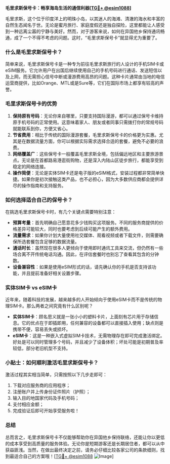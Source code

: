 **毛里求斯保号卡：畅享海岛生活的通信利器[[TG💪+ @esim1088](https://t.me/s/esim1088)]**

毛里求斯，这个位于印度洋上的明珠小岛，以其迷人的海滩、清澈的海水和丰富的自然生态闻名于世。无论是蜜月旅行、家庭度假还是独自探险，这里都能让人感受到一种远离尘嚣的宁静与美好。然而，对于游客来说，如何在异国他乡保持通讯畅通，成了一个不得不考虑的问题。这时，“毛里求斯保号卡”就显得尤为重要了。

### 什么是毛里求斯保号卡？

简单来说，毛里求斯保号卡是一种专为前往毛里求斯旅行的人设计的手机SIM卡或eSIM服务。它允许用户在出国后继续使用自己的手机号码进行通话、发送短信以及上网，而无需担心信号中断或漫游费用高昂的问题。这种卡片通常由当地的电信运营商提供，比如Orange、MTL或是Sure等，它们在国际市场上都享有较高的声誉。

### 毛里求斯保号卡的优势

1. **保持原有号码**：无论你来自哪里，只要支持国际漫游，都可以通过保号卡维持原手机号码的正常使用。这意味着家人、朋友或者同事只需拨打你的常规号码就能联系到你，方便又省心。
2. **节省费用**：相比于传统的国际漫游套餐，毛里求斯保号卡的价格更为实惠。尤其是在数据流量方面，你可以根据实际需求选择合适的套餐，避免不必要的浪费。
3. **网络覆盖广**：这些保号卡一般覆盖毛里求斯全境，包括偏远地区和主要旅游景点。无论是在首都路易港逛街购物，还是深入内陆山区徒步旅行，都能享受到稳定的网络连接。
4. **操作简便**：无论是实体SIM卡还是电子版的eSIM格式，安装过程都非常简单快捷。如果你是初次接触这类产品，也不必担心，因为大多数供应商都会提供详尽的操作指南和支持服务。

### 如何选择适合自己的保号卡？

在挑选毛里求斯保号卡时，有几个关键点需要特别注意：

- **预算考量**：首先明确自己愿意花多少钱购买这项服务。不同的服务商提供的价格差异可能较大，同时也要考虑到后续可能产生的额外费用。
- **流量需求**：如果你计划大量使用社交媒体、观看视频或者下载文件，则需要确保所选套餐包含足够的数据流量。
- **通话时长**：虽然现在很多人更倾向于使用即时通讯工具来交流，但仍然有一些场合离不开传统电话沟通。因此，在评估套餐时也别忘了查看其包含的分钟数。
- **设备兼容性**：如果是使用eSIM形式的话，请先确认你的手机是否支持该功能，并且提前准备好相关设置步骤。

### 实体SIM卡 vs eSIM卡

近年来，随着科技的发展，越来越多的人开始倾向于使用eSIM卡而不是传统的物理SIM卡。那么两者之间究竟有什么区别呢？

- **实体SIM卡**：顾名思义就是一张小小的塑料卡片，上面刻有芯片用于存储信息。它的优点在于即插即用，任何兼容的设备都可以直接插入使用；缺点则是携带不便，容易丢失或损坏。
- **eSIM卡**：这是一种嵌入式虚拟SIM卡技术，无需物理存在即可完成激活绑定。好处是可以同时管理多个号码，并且减少了设备体积；坏处可能是初期普及率较低，部分老旧机型不支持。

### 小贴士：如何顺利激活毛里求斯保号卡？

激活过程其实相当简单，只需按照以下几步走即可：
1. 下载对应服务商的应用程序；
2. 注册账户并上传身份证件照片（护照）；
3. 输入目的地国家代码及手机号码；
4. 支付相应金额；
5. 完成验证后即可开始享受服务啦！

### 总结

总而言之，毛里求斯保号卡不仅能够帮助你在异国他乡保持联络，还能让你以更低的成本享受到高质量的服务体验。无论你是短期游客还是长期居住者，都可以从中获益匪浅。当然，在做出最终决定之前，请务必仔细比较各家公司的条款细则，找到最适合自己的方案哦！[[TG💪+ @esim1088](https://t.me/s/esim1088) ![Image](https://i.postimg.cc/4NQfJmqS/Snipaste-2025-05-13-00-14-12.png)]